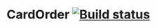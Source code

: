 # CardOrder [![Build status](https://ci.appveyor.com/api/projects/status/ltapv0hq99rd7bvb/branch/master?svg=true)](https://ci.appveyor.com/project/irikras/cardorder/branch/master)
